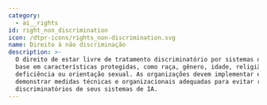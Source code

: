 ```yaml
---
category:
  - ai__rights
id: right_non_discrimination
icon: /dtpr-icons/rights_non-discrimination.svg
name: Direito à não discriminação
description: >-
  O direito de estar livre de tratamento discriminatório por sistemas de IA com
  base em características protegidas, como raça, gênero, idade, religião,
  deficiência ou orientação sexual. As organizações devem implementar e
  demonstrar medidas técnicas e organizacionais adequadas para evitar resultados
  discriminatórios de seus sistemas de IA.
---
```


